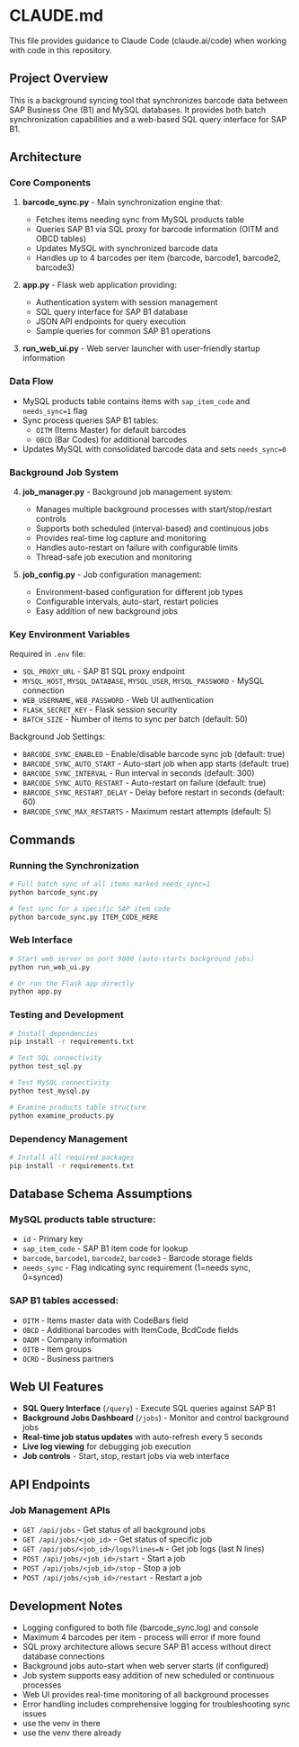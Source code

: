 # CLAUDE.md

This file provides guidance to Claude Code (claude.ai/code) when working with code in this repository.

## Project Overview

This is a background syncing tool that synchronizes barcode data between SAP Business One (B1) and MySQL databases. It provides both batch synchronization capabilities and a web-based SQL query interface for SAP B1.

## Architecture

### Core Components

1. **barcode_sync.py** - Main synchronization engine that:
   - Fetches items needing sync from MySQL products table
   - Queries SAP B1 via SQL proxy for barcode information (OITM and OBCD tables)
   - Updates MySQL with synchronized barcode data
   - Handles up to 4 barcodes per item (barcode, barcode1, barcode2, barcode3)

2. **app.py** - Flask web application providing:
   - Authentication system with session management
   - SQL query interface for SAP B1 database
   - JSON API endpoints for query execution
   - Sample queries for common SAP B1 operations

3. **run_web_ui.py** - Web server launcher with user-friendly startup information

### Data Flow

- MySQL products table contains items with `sap_item_code` and `needs_sync=1` flag
- Sync process queries SAP B1 tables:
  - `OITM` (Items Master) for default barcodes
  - `OBCD` (Bar Codes) for additional barcodes
- Updates MySQL with consolidated barcode data and sets `needs_sync=0`

### Background Job System

4. **job_manager.py** - Background job management system:
   - Manages multiple background processes with start/stop/restart controls
   - Supports both scheduled (interval-based) and continuous jobs
   - Provides real-time log capture and monitoring
   - Handles auto-restart on failure with configurable limits
   - Thread-safe job execution and monitoring

5. **job_config.py** - Job configuration management:
   - Environment-based configuration for different job types
   - Configurable intervals, auto-start, restart policies
   - Easy addition of new background jobs

### Key Environment Variables

Required in `.env` file:
- `SQL_PROXY_URL` - SAP B1 SQL proxy endpoint
- `MYSQL_HOST`, `MYSQL_DATABASE`, `MYSQL_USER`, `MYSQL_PASSWORD` - MySQL connection
- `WEB_USERNAME`, `WEB_PASSWORD` - Web UI authentication
- `FLASK_SECRET_KEY` - Flask session security
- `BATCH_SIZE` - Number of items to sync per batch (default: 50)

Background Job Settings:
- `BARCODE_SYNC_ENABLED` - Enable/disable barcode sync job (default: true)
- `BARCODE_SYNC_AUTO_START` - Auto-start job when app starts (default: true)
- `BARCODE_SYNC_INTERVAL` - Run interval in seconds (default: 300)
- `BARCODE_SYNC_AUTO_RESTART` - Auto-restart on failure (default: true)
- `BARCODE_SYNC_RESTART_DELAY` - Delay before restart in seconds (default: 60)
- `BARCODE_SYNC_MAX_RESTARTS` - Maximum restart attempts (default: 5)

## Commands

### Running the Synchronization
```bash
# Full batch sync of all items marked needs_sync=1
python barcode_sync.py

# Test sync for a specific SAP item code
python barcode_sync.py ITEM_CODE_HERE
```

### Web Interface
```bash
# Start web server on port 9000 (auto-starts background jobs)
python run_web_ui.py

# Or run the Flask app directly
python app.py
```

### Testing and Development
```bash
# Install dependencies
pip install -r requirements.txt

# Test SQL connectivity
python test_sql.py

# Test MySQL connectivity
python test_mysql.py

# Examine products table structure
python examine_products.py
```

### Dependency Management
```bash
# Install all required packages
pip install -r requirements.txt
```

## Database Schema Assumptions

### MySQL products table structure:
- `id` - Primary key
- `sap_item_code` - SAP B1 item code for lookup
- `barcode`, `barcode1`, `barcode2`, `barcode3` - Barcode storage fields
- `needs_sync` - Flag indicating sync requirement (1=needs sync, 0=synced)

### SAP B1 tables accessed:
- `OITM` - Items master data with CodeBars field
- `OBCD` - Additional barcodes with ItemCode, BcdCode fields
- `OADM` - Company information
- `OITB` - Item groups
- `OCRD` - Business partners

## Web UI Features

- **SQL Query Interface** (`/query`) - Execute SQL queries against SAP B1
- **Background Jobs Dashboard** (`/jobs`) - Monitor and control background jobs
- **Real-time job status updates** with auto-refresh every 5 seconds
- **Live log viewing** for debugging job execution
- **Job controls** - Start, stop, restart jobs via web interface

## API Endpoints

### Job Management APIs
- `GET /api/jobs` - Get status of all background jobs
- `GET /api/jobs/<job_id>` - Get status of specific job
- `GET /api/jobs/<job_id>/logs?lines=N` - Get job logs (last N lines)
- `POST /api/jobs/<job_id>/start` - Start a job
- `POST /api/jobs/<job_id>/stop` - Stop a job
- `POST /api/jobs/<job_id>/restart` - Restart a job

## Development Notes

- Logging configured to both file (barcode_sync.log) and console
- Maximum 4 barcodes per item - process will error if more found
- SQL proxy architecture allows secure SAP B1 access without direct database connections
- Background jobs auto-start when web server starts (if configured)
- Job system supports easy addition of new scheduled or continuous processes
- Web UI provides real-time monitoring of all background processes
- Error handling includes comprehensive logging for troubleshooting sync issues
- use the venv in there
- use the venv there already